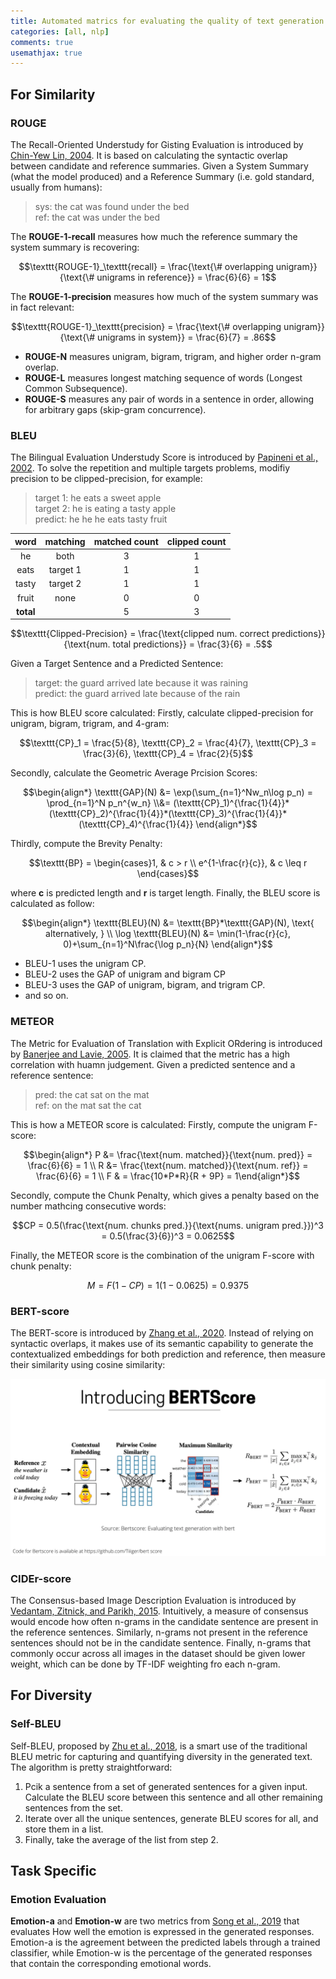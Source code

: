 ```yaml
---
title: Automated matrics for evaluating the quality of text generation
categories: [all, nlp]
comments: true
usemathjax: true
---
```


## For Similarity

### ROUGE

The Recall-Oriented Understudy for Gisting Evaluation is introduced by [Chin-Yew Lin, 2004](https://aclanthology.org/W04-1013/). It is based on calculating the syntactic overlap between candidate and reference summaries. Given a System Summary (what the model produced) and a Reference Summary (i.e. gold standard, usually from humans):

> sys: the cat was found under the bed \
> ref: the cat was under the bed

The **ROUGE-1-recall** measures how much the reference summary the system summary is recovering:

$$\texttt{ROUGE-1}_\texttt{recall} = \frac{\text{\# overlapping unigram}}{\text{\# unigrams in reference}} = \frac{6}{6} = 1$$

The **ROUGE-1-precision** measures how much of the system summary was in fact relevant:

$$\texttt{ROUGE-1}_\texttt{precision} = \frac{\text{\# overlapping unigram}}{\text{\# unigrams in system}} = \frac{6}{7} = .86$$

- **ROUGE-N** measures unigram, bigram, trigram, and higher order n-gram overlap.
- **ROUGE-L** measures longest matching sequence of words (Longest Common Subsequence).
- **ROUGE-S** measures any pair of words in a sentence in order, allowing for arbitrary gaps (skip-gram concurrence).

### BLEU

The Bilingual Evaluation Understudy Score is introduced by [Papineni et al., 2002](https://aclanthology.org/P02-1040/). To solve the repetition and multiple targets problems, modifiy precision to be clipped-precision, for example:

> target 1: he eats a sweet apple \
> target 2: he is eating a tasty apple \
> predict: he he he eats tasty fruit

| word | matching | matched count | clipped count |
| :-: | :-: | :-: | :-: |
| he | both | 3 | 1 |
| eats | target 1 | 1 | 1 |
| tasty | target 2 | 1 | 1 |
| fruit | none | 0 | 0 |
| **total** | | 5 | 3 |  

$$\texttt{Clipped-Precision} = \frac{\text{clipped num. correct predictions}}{\text{num. total predictions}} = \frac{3}{6} = .5$$

Given a Target Sentence and a Predicted Sentence:

> target: the guard arrived late because it was raining \
> predict: the guard arrived late because of the rain

This is how BLEU score calculated: Firstly, calculate clipped-precision for unigram, bigram, trigram, and 4-gram:

$$\texttt{CP}_1 = \frac{5}{8}, \texttt{CP}_2 = \frac{4}{7}, \texttt{CP}_3 = \frac{3}{6}, \texttt{CP}_4 = \frac{2}{5}$$

Secondly, calculate the Geometric Average Prcision Scores:

$$\begin{align*} \texttt{GAP}(N) &= \exp(\sum_{n=1}^Nw_n\log p_n) = \prod_{n=1}^N p_n^{w_n} \\&= (\texttt{CP}_1)^{\frac{1}{4}}*(\texttt{CP}_2)^{\frac{1}{4}}*(\texttt{CP}_3)^{\frac{1}{4}}*(\texttt{CP}_4)^{\frac{1}{4}} \end{align*}$$

Thirdly, compute the Brevity Penalty:

$$\texttt{BP} = \begin{cases}1, & c > r \\ e^{1-\frac{r}{c}}, & c \leq r \end{cases}$$

where **c** is predicted length and **r** is target length. Finally, the BLEU score is calculated as follow:

$$\begin{align*} \texttt{BLEU}(N) &= \texttt{BP}*\texttt{GAP}(N), \text{ alternatively, } \\ \log \texttt{BLEU}(N) &= \min(1-\frac{r}{c}, 0)+\sum_{n=1}^N\frac{\log p_n}{N} \end{align*}$$

- BLEU-1 uses the unigram CP.
- BLEU-2 uses the GAP of unigram and bigram CP
- BLEU-3 uses the GAP of unigram, bigram, and trigram CP.
- and so on.

### METEOR

The Metric for Evaluation of Translation with Explicit ORdering is introduced by [Banerjee and Lavie, 2005](https://www.cs.cmu.edu/~alavie/papers/BanerjeeLavie2005-final.pdf?ref=blog.paperspace.com). It is claimed that the metric has a high correlation with huamn judgement. Given a predicted sentence and a reference sentence:

> pred: the cat sat on the mat \
> ref: on the mat sat the cat

This is how a METEOR score is calculated: Firstly, compute the unigram F-score:

$$\begin{align*} P &= \frac{\text{num. matched}}{\text{num. pred}} = \frac{6}{6} = 1 \\ R &= \frac{\text{num. matched}}{\text{num. ref}} = \frac{6}{6} = 1 \\ F & = \frac{10*P*R}{R + 9P} = 1\end{align*}$$

Secondly, compute the Chunk Penalty, which gives a penalty based on the number mathcing consecutive words:

$$CP = 0.5(\frac{\text{num. chunks pred.}}{\text{nums. unigram pred.}})^3 = 0.5(\frac{3}{6})^3 = 0.0625$$

Finally, the METEOR score is the combination of the unigram F-score with chunk penalty:

$$M = F(1 - CP) = 1(1 - 0.0625) = 0.9375$$

### BERT-score

The BERT-score is introduced by [Zhang et al., 2020](https://arxiv.org/abs/1904.09675?ref=blog.paperspace.com). Instead of relying on syntactic overlaps, it makes use of its semantic capability to generate the contextualized embeddings for both prediction and reference, then measure their similarity using cosine similarity:

![Bert-score](../assets/img/2023-03-14-nlg-metrics/bert_score.webp)

### CIDEr-score

The Consensus-based Image Description Evaluation is introduced by [Vedantam, Zitnick, and Parikh, 2015](https://www.cv-foundation.org/openaccess/content_cvpr_2015/papers/Vedantam_CIDEr_Consensus-Based_Image_2015_CVPR_paper.pdf). Intuitively, a measure of consensus would encode how often n-grams in the candidate sentence are present in the reference sentences. Similarly, n-grams not present in the reference sentences should not be in the candidate sentence. Finally, n-grams that commonly occur across all images in the dataset should be given lower weight, which can be done by TF-IDF weighting fro each n-gram.

## For Diversity

### Self-BLEU

Self-BLEU, proposed by [Zhu et al., 2018](https://arxiv.org/pdf/1802.01886.pdf?ref=blog.paperspace.com), is a smart use of the traditional BLEU metric for capturing and quantifying diversity in the generated text. The algorithm is pretty straightforward:

1. Pcik a sentence from a set of generated sentences for a given input. Calculate the BLEU score between this sentence and all other remaining sentences from the set.
2. Iterate over all the unique sentences, generate BLEU scores for all, and store them in a list.
3. Finally, take the average of the list from step 2.

## Task Specific

### Emotion Evaluation

**Emotion-a** and **Emotion-w** are two metrics from [Song et al., 2019](https://aclanthology.org/P19-1359.pdf) that evaluates How well the emotion is expressed in the generated responses. Emotion-a is the agreement between the predicted labels through a trained classifier, while Emotion-w is the percentage of the generated responses that contain the corresponding emotional words.
